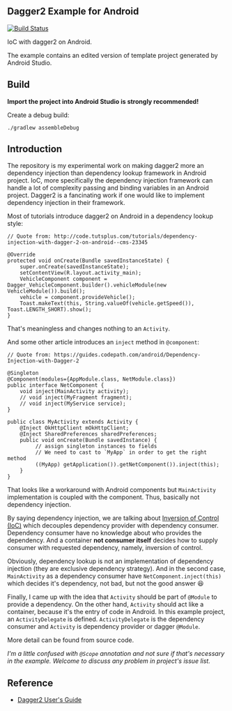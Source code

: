 Dagger2 Example for Android
---------------------------

[![Build Status](https://travis-ci.org/kirisetsz/another-dagger2-android-example.svg?branch=master)](https://travis-ci.org/kirisetsz/another-dagger2-android-example)

IoC with dagger2 on Android.

The example contains an edited version of template project generated by Android Studio.

Build
-----

**Import the project into Android Studio is strongly recommended!**

Create a debug build:

    ./gradlew assembleDebug

Introduction
------------

The repository is my experimental work on making dagger2 more an dependency injection than dependency lookup framework in Android project.
IoC, more specifically the dependency injection framework can handle a lot of complexity passing and binding variables in an Android project.
Dagger2 is a fancinating work if one would like to implement dependency injection in their framework.

Most of tutorials introduce dagger2 on Android in a dependency lookup style:

    // Quote from: http://code.tutsplus.com/tutorials/dependency-injection-with-dagger-2-on-android--cms-23345

    @Override
    protected void onCreate(Bundle savedInstanceState) {
        super.onCreate(savedInstanceState);
        setContentView(R.layout.activity_main);
        VehicleComponent component = Dagger_VehicleComponent.builder().vehicleModule(new VehicleModule()).build();
        vehicle = component.provideVehicle();
        Toast.makeText(this, String.valueOf(vehicle.getSpeed()), Toast.LENGTH_SHORT).show();
    }

That's meaningless and changes nothing to an `Activity`.

And some other article introduces an `inject` method in `@component`:

    // Quote from: https://guides.codepath.com/android/Dependency-Injection-with-Dagger-2

    @Singleton
    @Component(modules={AppModule.class, NetModule.class})
    public interface NetComponent {
        void inject(MainActivity activity);
        // void inject(MyFragment fragment);
        // void inject(MyService service);
    }

    public class MyActivity extends Activity {
        @Inject OkHttpClient mOkHttpClient;
        @Inject SharedPreferences sharedPreferences;
        public void onCreate(Bundle savedInstance) {
             // assign singleton instances to fields
             // We need to cast to `MyApp` in order to get the right method
             ((MyApp) getApplication()).getNetComponent()).inject(this);
        }
    }

That looks like a workaround with Android components but `MainActivity` implementation is coupled with the component.
Thus, basically not dependency injection.

By saying dependency injection, we are talking about [Inversion of Control (IoC)](https://en.wikipedia.org/wiki/Inversion_of_control)
which decouples dependency provider with dependency consumer. Dependency consumer have no knowledge about who provides the dependency.
And a container **not consumer itself** decides how to supply consumer with requested dependency, namely, inversion of control.

Obviously, dependency lookup is not an implementation of dependency injection (they are exclusive dependency strategy).
And in the second case, `MainActivity` as a dependency consumer have `NetComponent.inject(this)` which decides it's dependency,
not bad, but not the good answer :laughing:

Finally, I came up with the idea that `Activity` should be part of `@Module` to provide a dependency.
On the other hand, `Activity` should act like a container, because it's the entry of code in Android.
In this example project, an `ActivityDelegate` is defined. `ActivityDelegate` is the dependency consumer
and `Activity` is dependency provider or dagger `@Module`.

More detail can be found from source code.

_I'm a little confused with `@Scope` annotation and not sure if that's necessary in the example.
Welcome to discuss any problem in project's issue list._

Reference
---------

- [Dagger2 User's Guide](http://google.github.io/dagger/users-guide.html)

